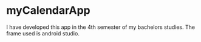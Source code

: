 # myCalendarApp
I have developed this app in the 4th semester of my bachelors studies. The frame used is android studio.
